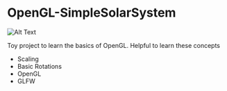 
# OpenGL-SimpleSolarSystem
![Alt Text](https://media.giphy.com/media/RfASwDX7J9I0wv5sJb/giphy.gif)

Toy project to learn the basics of OpenGL. Helpful to learn these concepts
* Scaling
* Basic Rotations
* OpenGL
* GLFW
